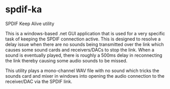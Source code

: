 spdif-ka
========

SPDIF Keep Alive utility

This is a windows-based .net GUI application that is used for a very specific task of keeping the SPDIF connection active.  This is designed to resolve a delay issue when there are no sounds being transmitted over the link which causes some sound cards and receivers/DACs to stop the link.  When a sound is eventually played, there is roughly a 500ms delay in reconnecting the link thereby causing some audio sounds to be missed.

This utility plays a mono-channel WAV file with no sound which tricks the sounds card and mixer in windows into opening the audio connection to the receiver/DAC via the SPDIF link.
